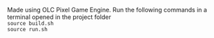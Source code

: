 Made using OLC Pixel Game Engine. 
Run the following commands in a terminal opened in the project folder  
```source build.sh```  
```source run.sh```
